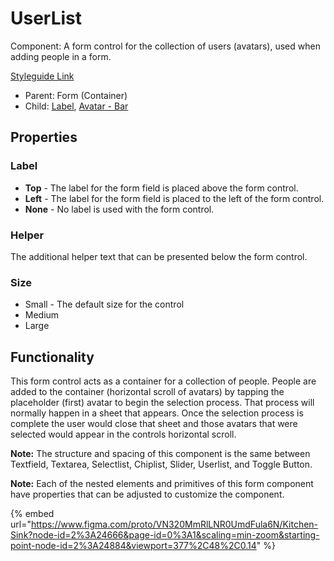 # UserList

Component: A form control for the collection of users (avatars), used when adding people in a form.

[Styleguide Link](https://zpl.io/29dz8PY)

* Parent: Form (Container)
* Child: [Label](../../overview/label.md), [Avatar - Bar](../../overview/avatar/avatar-bar.md)

## Properties

### Label

* **Top** - The label for the form field is placed above the form control.
* **Left** - The label for the form field is placed to the left of the form control.
* **None** - No label is used with the form control.

### Helper

The additional helper text that can be presented below the form control.

### Size

* Small - The default size for the control
* Medium
* Large

## Functionality

This form control acts as a container for a collection of people. People are added to the container (horizontal scroll of avatars) by tapping the placeholder (first) avatar to begin the selection process. That process will normally happen in a sheet that appears. Once the selection process is complete the user would close that sheet and those avatars that were selected would appear in the controls horizontal scroll.

**Note:** The structure and spacing of this component is the same between Textfield, Textarea, Selectlist, Chiplist, Slider, Userlist, and Toggle Button.

**Note:** Each of the nested elements and primitives of this form component have properties that can be adjusted to customize the component.



{% embed url="https://www.figma.com/proto/VN320MmRlLNR0UmdFula6N/Kitchen-Sink?node-id=2%3A24666&page-id=0%3A1&scaling=min-zoom&starting-point-node-id=2%3A24884&viewport=377%2C48%2C0.14" %}
